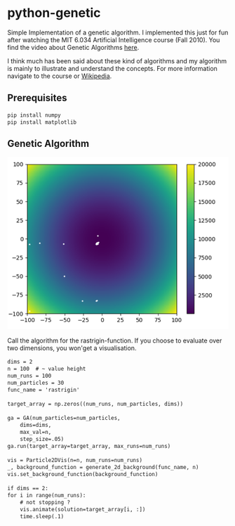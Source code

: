 # python-genetic

Simple Implementation of a genetic algorithm. I implemented this just for fun after watching the MIT 6.034 Artificial Intelligence course (Fall 2010). You find the video about Genetic Algorithms [here](https://www.youtube.com/watch?v=kHyNqSnzP8Y&list=PLUl4u3cNGP63gFHB6xb-kVBiQHYe_4hSi&index=15&t=0s).

I think much has been said about these kind of algorithms and my algorithm is mainly to illustrate and understand the concepts. For more information navigate to the course or [Wikipedia](https://en.wikipedia.org/wiki/Genetic_algorithm).

## Prerequisites

```
pip install numpy
pip install matplotlib
```


## Genetic Algorithm

![GA illustration](genetic-algorithm-example.png)

Call the algorithm for the rastrigin-function. If you choose to evaluate over two dimensions, you won'get a visualisation.
```
dims = 2
n = 100  # ~ value height
num_runs = 100
num_particles = 30
func_name = 'rastrigin'

target_array = np.zeros((num_runs, num_particles, dims))

ga = GA(num_particles=num_particles,
    dims=dims,
    max_val=n,
    step_size=.05)
ga.run(target_array=target_array, max_runs=num_runs)

vis = Particle2DVis(n=n, num_runs=num_runs)
_, background_function = generate_2d_background(func_name, n)
vis.set_background_function(background_function)

if dims == 2:
for i in range(num_runs):
    # not stopping ?
    vis.animate(solution=target_array[i, :])
    time.sleep(.1)

```